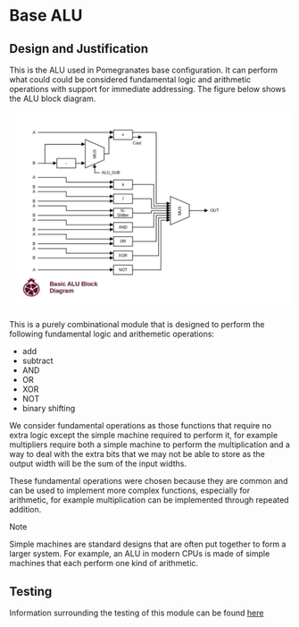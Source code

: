# Base ALU

## Design and Justification
<!-- Please discuss your design here -->
<!-- Make sure to justify any design choices made where there may be an alternative approach -->
This is the ALU used in Pomegranates base configuration. It can perform what could could be considered fundamental logic and arithmetic operations with support for immediate addressing. The figure below shows the ALU block diagram.

![ALU block diagram](https://github.com/Zachary-Pearce/Pomegranate/blob/main/images/Basic_ALU_Block_Diagram.jpg)

This is a purely combinational module that is designed to perform the following fundamental logic and arithemetic operations:
* add
* subtract
* AND
* OR
* XOR
* NOT
* binary shifting

We consider fundamental operations as those functions that require no extra logic except the simple machine required to perform it, for example multipliers require both a simple machine to perform the multiplication and a way to deal with the extra bits that we may not be able to store as the output width will be the sum of the input widths.

These fundamental operations were chosen because they are common and can be used to implement more complex functions, especially for arithmetic, for example multiplication can be implemented through repeated addition.

> [!NOTE]
> Simple machines are standard designs that are often put together to form a larger system. For example, an ALU in modern CPUs is made of simple machines that each perform one kind of arithmetic.

## Testing
Information surrounding the testing of this module can be found [here](https://github.com/Zachary-Pearce/Pomegranate/blob/main/testing/ALU/README.md)